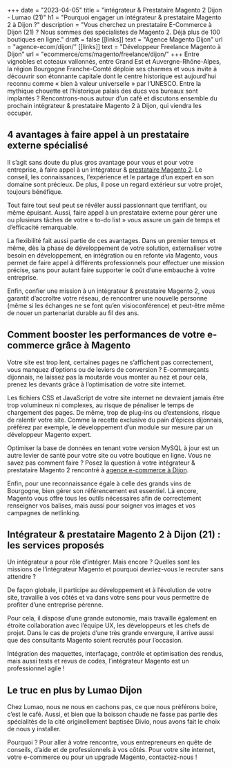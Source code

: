 +++
date = "2023-04-05"
title = "intégrateur & Prestataire Magento 2 Dijon - Lumao (21)"
h1 = "Pourquoi engager un intégrateur & prestataire Magento 2 à Dijon ?"
description = "Vous cherchez un prestataire E-Commerce à Dijon (21) ? Nous sommes des spécialistes de Magento 2. Déjà plus de 100 boutiques en ligne."
draft = false
[[links]]
    text = "Agence Magento Dijon"
    url = "agence-ecom/dijon/"
[[links]]
    text = "Développeur Freelance Magento à Dijon"
    url = "ecommerce/cms/magento/freelance/dijon/"
+++
Entre vignobles et coteaux vallonnés, entre Grand Est et Auvergne-Rhône-Alpes, la région Bourgogne Franche-Comté déploie ses charmes et vous invite à découvrir son étonnante capitale dont le centre historique est aujourd’hui reconnu comme « bien à valeur universelle » par l’UNESCO. Entre la mythique chouette et l’historique palais des ducs vos bureaux sont implantés ? Rencontrons-nous autour d’un café et discutons ensemble du prochain intégrateur & prestataire Magento 2 à Dijon, qui viendra les occuper.

## 4 avantages à faire appel à un prestataire externe spécialisé

Il s’agit sans doute du plus gros avantage pour vous et pour votre entreprise, à faire appel à un intégrateur & [prestataire Magento 2](/ecommerce/cms/magento/prestataire/). Le conseil, les connaissances, l’expérience et le partage d’un expert en son domaine sont précieux. De plus, il pose un regard extérieur sur votre projet, toujours bénéfique.

Tout faire tout seul peut se révéler aussi passionnant que terrifiant, ou même épuisant. Aussi, faire appel à un prestataire externe pour gérer une ou plusieurs tâches de votre « to-do list » vous assure un gain de temps et d’efficacité remarquable.

La flexibilité fait aussi partie de ces avantages. Dans un premier temps et même, dès la phase de développement de votre solution, externaliser votre besoin en développement, en intégration ou en refonte via Magento, vous permet de faire appel à différents professionnels pour effectuer une mission précise, sans pour autant faire supporter le coût d’une embauche à votre entreprise.

Enfin, confier une mission à un intégrateur & prestataire Magento 2, vous garantit d’accroître votre réseau, de rencontrer une nouvelle personne (même si les échanges ne se font qu’en visioconférence) et peut-être même de nouer un partenariat durable au fil des ans.

## Comment booster les performances de votre e-commerce grâce à Magento

Votre site est trop lent, certaines pages ne s’affichent pas correctement, vous manquez d’options ou de leviers de conversion ? E-commerçants dijonnais, ne laissez pas la moutarde vous monter au nez et pour cela, prenez les devants grâce à l’optimisation de votre site internet.

Les fichiers CSS et JavaScript de votre site internet ne devraient jamais être trop volumineux ni complexes, au risque de pénaliser le temps de chargement des pages. De même, trop de plug-ins ou d’extensions, risque de ralentir votre site. Comme la recette exclusive du pain d’épices dijonnais, préférez par exemple, le développement d’un module sur mesure par un développeur Magento expert.

Optimiser la base de données en tenant votre version MySQL à jour est un autre levier de santé pour votre site ou votre boutique en ligne. Vous ne savez pas comment faire ? Posez la question à votre intégrateur & prestataire Magento 2 rencontré à [agence e-commerce à Dijon](/agence-ecom/dijon/).

Enfin, pour une reconnaissance égale à celle des grands vins de Bourgogne, bien gérer son référencement est essentiel. Là encore, Magento vous offre tous les outils nécessaires afin de correctement renseigner vos balises, mais aussi pour soigner vos images et vos campagnes de netlinking.

## Intégrateur & prestataire Magento 2 à Dijon (21) : les services proposés

Un intégrateur a pour rôle d’intégrer. Mais encore ? Quelles sont les missions de l’intégrateur Magento et pourquoi devriez-vous le recruter sans attendre ?

De façon globale, il participe au développement et à l’évolution de votre site, travaille à vos côtés et va dans votre sens pour vous permettre de profiter d’une entreprise pérenne.

Pour cela, il dispose d’une grande autonomie, mais travaille également en étroite collaboration avec l’équipe UX, les développeurs et les chefs de projet. Dans le cas de projets d’une très grande envergure, il arrive aussi que des consultants Magento soient recrutés pour l’occasion.

Intégration des maquettes, interfaçage, contrôle et optimisation des rendus, mais aussi tests et revus de codes, l’intégrateur Magento est un professionnel agile !

## Le truc en plus by Lumao Dijon

Chez Lumao, nous ne nous en cachons pas, ce que nous préférons boire, c’est le café. Aussi, et bien que la boisson chaude ne fasse pas partie des spécialités de la cité originellement baptisée Divio, nous avons fait le choix de nous y installer.

Pourquoi ? Pour aller à votre rencontre, vous entrepreneurs en quête de conseils, d’aide et de professionnels à vos côtés. Pour votre site internet, votre e-commerce ou pour un upgrade Magento, contactez-nous !
 
